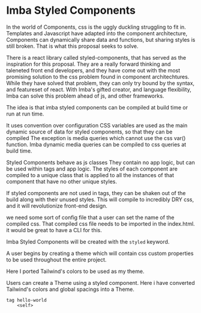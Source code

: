 # Imba Styled Components

In the world of Components, css is the uggly duckling struggling to fit in. Templates and Javascript have adapted into the component architecture, Components can dynamically share data and functions, but sharing styles is still broken. That is what this proposal seeks to solve.

There is a react library called styled-components, that has served as the inspiration for this proposal. They are a really forward thinking and taleneted front end developers, and they have come out with the most promising solution to the css problem found in component architechtures. While they have solved that problem, they can only try bound by the syntax, and featureset of react. With Imba's gifted creator, and language flexibility, Imba can solve this problem ahead of js, and other frameworks.

The idea is that imba styled components can be compiled at build time or run at run time.

It uses convention over configuration CSS variables are used as the main dynamic source of data for styled components, so that they can be compiled The exception is media queries which cannot use the css var\(\) function. Imba dynamic media queries can be compiled to css queries at build time.

Styled Components behave as js classes They contain no app logic, but can be used within tags and app logic. The styles of each component are compiled to a unique class that is applied to all the instances of that component that have no other unique styles.

If styled components are not used in tags, they can be shaken out of the build along with their unused styles. This will compile to incredibly DRY css, and it will revolutionize front-end design.

we need some sort of config file that a user can set the name of the compiled css. That compiled css file needs to be imported in the index.html. it would be great to have a CLI for this.

Imba Styled Components will be created with the `styled` keyword.

A user begins by creating a theme which will contain css custom properties to be used throughout the entire project.

Here I ported Tailwind's colors to be used as my theme.



Users can create a Theme using a styled component. Here i have converted Tailwind's colors and global spacings into a Theme.

```text
tag hello-world
    <self>
```

